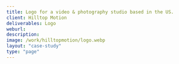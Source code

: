 ```yaml
---
title: Logo for a video & photography studio based in the US.
client: Hilltop Motion
deliverables: Logo
weburl:
description:
image: /work/hilltopmotion/logo.webp
layout: "case-study"
type: "page"
---
```


